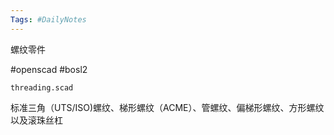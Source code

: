 ```yaml
---
Tags: #DailyNotes 
---
```



螺纹零件

#openscad #bosl2 


`threading.scad` 

标准三角（UTS/ISO)螺纹、梯形螺纹（ACME）、管螺纹、偏梯形螺纹、方形螺纹以及滚珠丝杠




